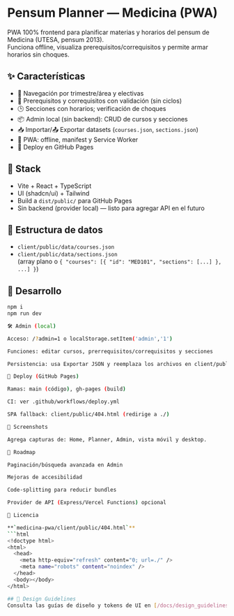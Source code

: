 # Pensum Planner — Medicina (PWA)

PWA 100% frontend para planificar materias y horarios del pensum de Medicina (UTESA, pensum 2013).  
Funciona offline, visualiza prerequisitos/correquisitos y permite armar horarios sin choques.

## ✨ Características
- 🔎 Navegación por trimestre/área y electivas
- 🔗 Prerequisitos y correquisitos con validación (sin ciclos)
- 🕒 Secciones con horarios; verificación de choques
- 📦 Admin local (sin backend): CRUD de cursos y secciones
- 📥 Importar/📤 Exportar datasets (`courses.json`, `sections.json`)
- 📱 PWA: offline, manifest y Service Worker
- 🚀 Deploy en GitHub Pages

## 🧰 Stack
- Vite + React + TypeScript
- UI (shadcn/ui) + Tailwind
- Build a `dist/public/` para GitHub Pages
- Sin backend (provider local) — listo para agregar API en el futuro

## 📂 Estructura de datos
- `client/public/data/courses.json`
- `client/public/data/sections.json`  
  (array plano o `{ "courses": [{ "id": "MED101", "sections": [...] }, ...] }`)

## 🧪 Desarrollo
```bash
npm i
npm run dev

🛠️ Admin (local)

Acceso: /?admin=1 o localStorage.setItem('admin','1')

Funciones: editar cursos, prerrequisitos/correquisitos y secciones

Persistencia: usa Exportar JSON y reemplaza los archivos en client/public/data/* para subir cambios al repo

🚀 Deploy (GitHub Pages)

Ramas: main (código), gh-pages (build)

CI: ver .github/workflows/deploy.yml

SPA fallback: client/public/404.html (redirige a ./)

📸 Screenshots

Agrega capturas de: Home, Planner, Admin, vista móvil y desktop.

🧭 Roadmap

Paginación/búsqueda avanzada en Admin

Mejoras de accesibilidad

Code-splitting para reducir bundles

Provider de API (Express/Vercel Functions) opcional

📝 Licencia

**`medicina-pwa/client/public/404.html`**
```html
<!doctype html>
<html>
  <head>
    <meta http-equiv="refresh" content="0; url=./" />
    <meta name="robots" content="noindex" />
  </head>
  <body></body>
</html>

## 📐 Design Guidelines
Consulta las guías de diseño y tokens de UI en [/docs/design_guidelines.md](./docs/design_guidelines.md).

